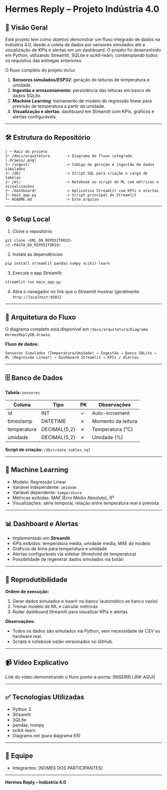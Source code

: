 # Hermes Reply – Projeto Indústria 4.0

## 📄 Visão Geral

Este projeto tem como objetivo demonstrar um fluxo integrado de dados na Indústria 4.0, desde a coleta de dados por sensores simulados até a visualização de KPIs e alertas em um dashboard. O projeto foi desenvolvido em Python, utilizando Streamlit, SQLite e scikit-learn, contemplando todos os requisitos das entregas anteriores.

O fluxo completo do projeto inclui:

1. **Sensores simulados/ESP32**: geração de leituras de temperatura e umidade.
2. **Ingestão e armazenamento**: persistência das leituras em banco de dados SQLite.
3. **Machine Learning**: treinamento de modelo de regressão linear para previsão de temperatura a partir da umidade.
4. **Visualização e alertas**: dashboard em Streamlit com KPIs, gráficos e alertas configuráveis.

---

## 🛠 Estrutura do Repositório

```
/ ─ Raiz do projeto
├─ /docs/arquitetura       -> Diagrama do fluxo integrado (.drawio/.png)
├─ /ingest/                -> Código de geração e ingestão de dados simulados
├─ /db/                    -> Script SQL para criação e carga de tabelas
├─ /ml/                    -> Notebook ou script de ML com métricas e visualizações
├─ /dashboard/             -> Aplicativo Streamlit com KPIs e alertas
├─ main_app.py             -> Script principal do Streamlit
└─ README.md               -> Este arquivo
```

---

## ⚙️ Setup Local

1. Clone o repositório:

```bash
git clone <URL_DO_REPOSITORIO>
cd <PASTA_DO_REPOSITORIO>
```

2. Instale as dependências:

```bash
pip install streamlit pandas numpy scikit-learn
```

3. Execute o app Streamlit:

```bash
streamlit run main_app.py
```

4. Abra o navegador no link que o Streamlit mostrar (geralmente `http://localhost:8501`).

---

## 🧩 Arquitetura do Fluxo

O diagrama completo está disponível em `/docs/arquitetura/Diagrama HermesReplyDB.drawio`.

**Fluxo de dados:**

```
Sensores Simulados (Temperatura/Umidade) → Ingestão → Banco SQLite → ML (Regressão Linear) → Dashboard Streamlit → KPIs / Alertas
```

---

## 🗄 Banco de Dados

**Tabela:** `sensores`

| Coluna      | Tipo         | PK | Observações        |
| ----------- | ------------ | -- | ------------------ |
| id          | INT          | ✓  | Auto-increment     |
| timestamp   | DATETIME     | ✗  | Momento da leitura |
| temperatura | DECIMAL(5,2) | ✗  | Temperatura (°C)   |
| umidade     | DECIMAL(5,2) | ✗  | Umidade (%)        |

**Script de criação:** `/db/create_tables.sql`

---

## 🤖 Machine Learning

* Modelo: Regressão Linear
* Variável independente: `umidade`
* Variável dependente: `temperatura`
* Métricas exibidas: MAE (Erro Médio Absoluto), R²
* Visualizações: série temporal, relação entre temperatura real e prevista

---

## 📊 Dashboard e Alertas

* Implementado em **Streamlit**
* KPIs exibidos: temperatura média, umidade média, MAE do modelo
* Gráficos de linha para temperatura e umidade
* Alertas configuráveis via sidebar (threshold de temperatura)
* Possibilidade de regenerar dados simulados via botão

---

## 📝 Reprodutibilidade

**Ordem de execução:**

1. Gerar dados simulados e inserir no banco (automático se banco vazio)
2. Treinar modelo de ML e calcular métricas
3. Rodar dashboard Streamlit para visualizar KPIs e alertas

**Observações:**

* Todos os dados são simulados via Python, sem necessidade de CSV ou hardware real.
* Scripts e notebook estão versionados no GitHub.

---

## 📹 Vídeo Explicativo

Link do vídeo demonstrando o fluxo ponta-a-ponta: [INSERIR LINK AQUI]

---

## ✅ Tecnologias Utilizadas

* Python 3
* Streamlit
* SQLite
* pandas, numpy
* scikit-learn
* Diagrams.net (para diagrama ER)

---

## 👥 Equipe

* Integrantes: [NOMES DOS PARTICIPANTES]

---

**Hermes Reply – Indústria 4.0**
